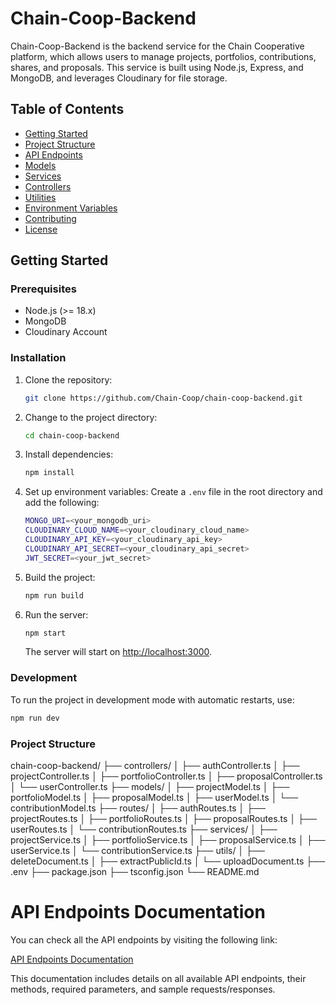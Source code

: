 # Chain-Coop-Backend

Chain-Coop-Backend is the backend service for the Chain Cooperative platform, which allows users to manage projects, portfolios, contributions, shares, and proposals. This service is built using Node.js, Express, and MongoDB, and leverages Cloudinary for file storage.

## Table of Contents

- [Getting Started](#getting-started)
- [Project Structure](#project-structure)
- [API Endpoints](#api-endpoints)
- [Models](#models)
- [Services](#services)
- [Controllers](#controllers)
- [Utilities](#utilities)
- [Environment Variables](#environment-variables)
- [Contributing](#contributing)
- [License](#license)

## Getting Started

### Prerequisites

- Node.js (>= 18.x)
- MongoDB
- Cloudinary Account

### Installation

1. Clone the repository:

   ```sh
   git clone https://github.com/Chain-Coop/chain-coop-backend.git

2. Change to the project directory:
    ```sh
    cd chain-coop-backend
    ```

3. Install dependencies:
    ```sh
    npm install
    ```

4. Set up environment variables:
    Create a `.env` file in the root directory and add the following:
    ```sh
    MONGO_URI=<your_mongodb_uri>
    CLOUDINARY_CLOUD_NAME=<your_cloudinary_cloud_name>
    CLOUDINARY_API_KEY=<your_cloudinary_api_key>
    CLOUDINARY_API_SECRET=<your_cloudinary_api_secret>
    JWT_SECRET=<your_jwt_secret>
    ```

5. Build the project:
    ```sh
    npm run build
    ```

6. Run the server:
    ```sh
    npm start
    ```
    The server will start on [http://localhost:3000](http://localhost:3000).

### Development

To run the project in development mode with automatic restarts, use:

```sh
npm run dev
```

### Project Structure

chain-coop-backend/
├── controllers/
│   ├── authController.ts
│   ├── projectController.ts
│   ├── portfolioController.ts
│   ├── proposalController.ts
│   └── userController.ts
├── models/
│   ├── projectModel.ts
│   ├── portfolioModel.ts
│   ├── proposalModel.ts
│   ├── userModel.ts
│   └── contributionModel.ts
├── routes/
│   ├── authRoutes.ts
│   ├── projectRoutes.ts
│   ├── portfolioRoutes.ts
│   ├── proposalRoutes.ts
│   ├── userRoutes.ts
│   └── contributionRoutes.ts
├── services/
│   ├── projectService.ts
│   ├── portfolioService.ts
│   ├── proposalService.ts
│   ├── userService.ts
│   └── contributionService.ts
├── utils/
│   ├── deleteDocument.ts
│   ├── extractPublicId.ts
│   └── uploadDocument.ts
├── .env
├── package.json
├── tsconfig.json
└── README.md

# API Endpoints Documentation

You can check all the API endpoints by visiting the following link:

[API Endpoints Documentation](https://documenter.getpostman.com/view/27189273/2sA3JFA4bj#877715d5-f3cf-4b24-9fec-5ff9571db864)

This documentation includes details on all available API endpoints, their methods, required parameters, and sample requests/responses.
